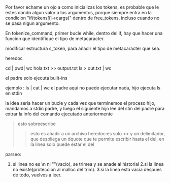 #

Por favor echame un ojo a como inicializas los tokens,
es probable que le estes dando algun valor a los argumentos,
porque siempre entra en la condicion "if(tokens[i]->cargs)" dentro de free_tokens,
incluso cuando no se pasa nigun argumento.

En tokenize_command, primer bucle while, dentro del if,
hay que hacer una funcion que identifique el tipo de metacaracter.

modificar estructura s_token, para añadir el tipo de metacaracter que sea.



heredoc


cd | pwd| wc hola.txt >> output.txt
ls > out.txt | wc


el padre solo ejecuta built-ins

ejemplo : ls | cat | wc
el padre aqui no puede ejecutar nada,
hijo ejecuta ls en stdin

la idea seria hacer un bucle y cada vez que terminemos el proceso hijo, mandamos a stdin padre, y luego el siguiente hijo lee del stin del padre para extrar la info del comando ejecutado anteriormente

> esto sobreescribe
>> esto es añadir a un archivo
heredoc:es solo << y un delimitador, que despliega un dquote que te permite escribir hasta el del, en la linea solo puede estar el del



parseo:

1. si linea no es \n ni ""(vacio), se trimea y se anade al historial
2.si la linea no existe(proteccion al malloc del trim).
3.si la linea esta vacia despues de todo, vuelves a leer.

